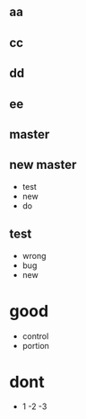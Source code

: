 
## aa
## cc
## dd
## ee

## master
## new master
- test
- new
- do
## test
- wrong 
- bug
- new

# good
- control
- portion

# dont
- 1
-2
-3
